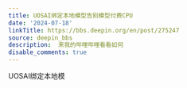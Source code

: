 ```yaml
---
title: UOSAI绑定本地模型告别模型付费CPU
date: '2024-07-18'
linkTitle: https://bbs.deepin.org/en/post/275247
source: deepin_bbs
description:  来我的哔哩哔哩看看如何 
disable_comments: true
---
```

UOSAI绑定本地模
